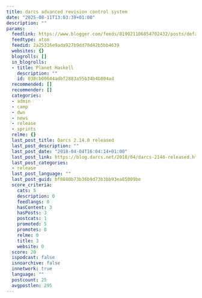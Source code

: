```yaml
---
title: darcs advanced revision control system
date: "2025-08-11T13:03:39+01:00"
description: ""
params:
  feedlink: https://www.blogger.com/feeds/819021106854702432/posts/default
  feedtype: atom
  feedid: 2a25316e9ada927b9dd70d42b5bb4639
  websites: {}
  blogrolls: []
  in_blogrolls:
  - title: Planet Haskell
    description: ""
    id: 038cb00644adbf2883a55b34b4b804ad
  recommended: []
  recommender: []
  categories:
  - admin
  - camp
  - dwn
  - news
  - release
  - sprints
  relme: {}
  last_post_title: Darcs 2.14.0 released
  last_post_description: ""
  last_post_date: "2018-04-04T16:04:14+01:00"
  last_post_link: https://blog.darcs.net/2018/04/darcs-2140-released.html
  last_post_categories:
  - release
  last_post_language: ""
  last_post_guid: bf0880b73b36b9d73b3bb93ea85009be
  score_criteria:
    cats: 5
    description: 0
    feedlangs: 0
    hasContent: 3
    hasPosts: 3
    postcats: 1
    promoted: 5
    promotes: 0
    relme: 0
    title: 3
    website: 0
  score: 20
  ispodcast: false
  isnoarchive: false
  innetwork: true
  language: ""
  postcount: 25
  avgpostlen: 295
---
```

